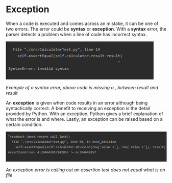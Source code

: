 # Exception

When a code is executed and comes across an mistake, it can be one of two errors. The error could be **syntax** or **exception**. With a **syntax** error, the parser detects a problem when a line of code has incorrect syntax.

![Syntax Error](/images/images/syntaxeError.png)

*Example of a syntax error, above code is missing a , between result and result*

An **exception** is given when code results in an error although being syntactically correct. A benefit to receiving an exception is the detail provided by Python. With an exception, Python gives a brief explanation of what the error is and where. Lastly, an exception can be raised based on a certain condition.

![Exception Error](/images/images/exceptionError.png)

*An exception error is calling out an assertion test does not equal what is on file*
